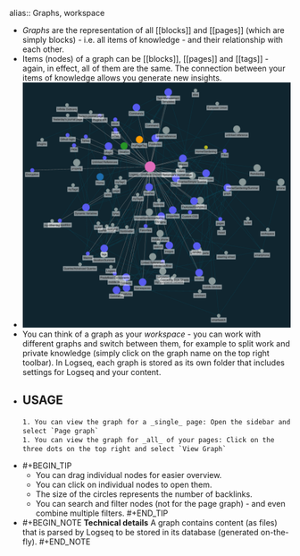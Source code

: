 alias:: Graphs, workspace

- _Graphs_ are the representation of all [[blocks]] and [[pages]] (which are simply blocks) - i.e. all items of knowledge - and their relationship with each other.
- Items (nodes) of a graph can be [[blocks]], [[pages]] and [[tags]] - again, in effect, all of them are the same. The connection between your items of knowledge allows you generate new insights.
- ![image.png](../assets/image_1627833432939_0.png)
- You can think of a graph as your _workspace_ - you can work with different graphs and switch between them, for example to split work and private knowledge (simply click on the graph name on the top right toolbar). In Logseq, each graph is stored as its own folder that includes settings for Logseq and your content.
- **USAGE**
	-
	  1. You can view the graph for a _single_ page: Open the sidebar and select `Page graph`
	  1. You can view the graph for _all_ of your pages: Click on the three dots on the top right and select `View Graph`
-
  #+BEGIN_TIP
  * You can drag individual nodes for easier overview.
  * You can click on individual nodes to open them.
  * The size of the circles represents the number of backlinks.
  * You can search and filter nodes (not for the page graph) - and even combine multiple filters.
  #+END_TIP
-
  #+BEGIN_NOTE
  **Technical details**
  A graph contains content (as files) that is parsed by Logseq to be stored in its database (generated on-the-fly).
  #+END_NOTE